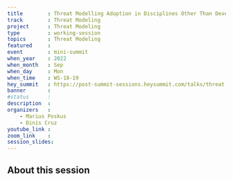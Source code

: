 ```yaml
---
title        : Threat Modelling Adoption in Disciplines Other Than Development
track        : Threat Modeling
project      : Threat Modeling
type         : working-session
topics       : Threat Modeling
featured     :
event        : mini-summit
when_year    : 2022
when_month   : Sep
when_day     : Mon
when_time    : WS-18-19
hey_summit   : https://post-summit-sessions.heysummit.com/talks/threat-modelling-adoption-in-disciplines-other-than-development/
banner       : 
#status      : 
description  :
organizers   :
    - Marius Poskus
    - Dinis Cruz
youtube_link : 
zoom_link    : 
session_slides:
---
```




## About this session

